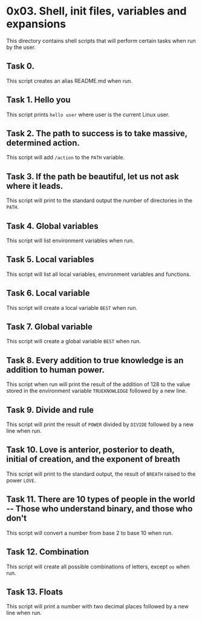 # 0x03. Shell, init files, variables and expansions
This directory contains shell scripts that will perform certain tasks when run by the user.
 
## Task 0. <o>
This script creates an alias README.md when run.
 
## Task 1. Hello you
This script prints `hello user` where user is the current Linux user.

## Task 2. The path to success is to take massive, determined action.
This script will add `/action` to the `PATH` variable.

## Task 3. If the path be beautiful, let us not ask where it leads.
This script will print to the standard output the number of directories in the `PATH`.

## Task 4. Global variables
This script will list environment variables when run.

## Task 5. Local variables
This script will list all local variables, environment variables and functions.

## Task 6. Local variable
This script will create a local variable `BEST` when run.

## Task 7. Global variable
This script will create a global variable `BEST` when run.

## Task 8. Every addition to true knowledge is an addition to human power.
This script when run will print the result of the addition of 128 to the value stored in the environment variable `TRUEKNOWLEDGE` followed by a new line.

## Task 9. Divide and rule
This script will print the result of `POWER` divided by `DIVIDE` followed by a new line when run.

## Task 10. Love is anterior, posterior to death, initial of creation, and the exponent of breath
This script will print to the standard output, the result of `BREATH` raised to the power `LOVE`.

## Task 11. There are 10 types of people in the world -- Those who understand binary, and those who don't
This script will convert a number from base 2 to base 10 when run.

## Task 12. Combination
This script will create all possible combinations of letters, except `oo` when run.

## Task 13. Floats
This script will print a number with two decimal places followed by a new line when run.

